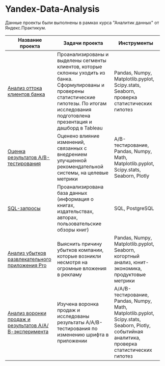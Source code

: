 # Yandex-Data-Analysis

Данные проекты были выполнены в рамках курса "Аналитик данных" от Яндекс.Практикум.

 Название проекта | Задачи проекта | Инструменты |
| -------------------- | --------------------- |---------------------------|
 [Анализ оттока клиентов банка](https://github.com/YanaZamyatina/Yandex-Data-Analysis/blob/main/Анализ%20оттока%20клиентов%20Банка.ipynb "Заголовок ссылки")  | Проанализированы и выделены сегменты клиентов, которые склонны уходить из банка. Сформулированы и проверены статистические гипотезы. По итогам исследования подготовлена презентация и дашборд в Tableau | Pandas, Numpy, Matplotlib.pyplot, Scipy.stats, Seaborn, проверка статистических гипотез |
 [Оценка результатов А/В-тестирования](https://github.com/YanaZamyatina/Yandex-Data-Analysis/blob/main/АB-тестирование.ipynb "Заголовок ссылки")  | Оценено влияние изменений, связанных с внедрением улучшенной рекомендательной системы, на целевые метрики  | A/B-тестирование, Pandas, Numpy, Math, Matplotlib.pyplot, Scipy.stats, Seaborn, Plotly |
 [SQL-запросы](https://github.com/YanaZamyatina/Yandex-Data-Analysis/blob/main/SQL.ipynb "Заголовок ссылки")  | Проанализирована база данных (информация о книгах, издательствах, авторах, пользовательские обзоры книг)  | SQL, PostgreSQL |
 [Анализ убытков развлекательного приложения Pro](https://github.com/YanaZamyatina/Yandex-Data-Analysis/blob/main/Развлекательное%20приложение%20Pro.ipynb "Заголовок ссылки")  | Выяснить причину убытков компании, которые возникли несмотря на огромные вложения в рекламу  | Pandas, Numpy, Matplotlib.pyplot, Seaborn, когортный анализ, юнит-экономика, продуктовые метрики |
 [Анализ воронки продаж и результатов А/А/В-эксперимента](https://github.com/YanaZamyatina/Yandex-Data-Analysis/blob/main/Анализ%20воронки%20продаж%20и%20ААВ-эксперимента.ipynbb "Заголовок ссылки")  |  Изучена воронка продаж и исследованы результаты A/A/B-тестирования по изменению шрифта в приложении  | A/А/B-тестирование, Pandas, Numpy, Math, Matplotlib.pyplot, Scipy.stats, Seaborn, Plotly, событийная аналитика, проверка статистических гипотез |
